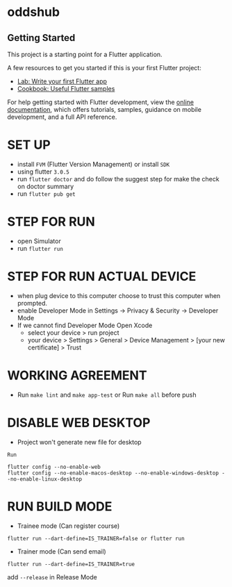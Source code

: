 # oddshub


## Getting Started

This project is a starting point for a Flutter application.

A few resources to get you started if this is your first Flutter project:

- [Lab: Write your first Flutter app](https://docs.flutter.dev/get-started/codelab)
- [Cookbook: Useful Flutter samples](https://docs.flutter.dev/cookbook)

For help getting started with Flutter development, view the
[online documentation](https://docs.flutter.dev/), which offers tutorials,
samples, guidance on mobile development, and a full API reference.

# SET UP
- install `FVM` (Flutter Version Management) or install `SDK`
- using flutter `3.0.5`
- run `flutter doctor` and do follow the suggest step for make the check on doctor summary
- run `flutter pub get`

# STEP FOR RUN
- open Simulator
- run `flutter run`

# STEP FOR RUN ACTUAL DEVICE
- when plug device to this computer choose to trust this computer when prompted.
- enable Developer Mode in Settings → Privacy & Security -> Developer Mode 
- If we cannot find Developer Mode Open Xcode
    - select your device > run project 
    - your device > Settings > General > Device Management > [your new certificate] > Trust 

# WORKING AGREEMENT
- Run `make lint` and `make app-test` or Run `make all` before push

# DISABLE WEB DESKTOP
- Project won't generate new file for desktop 
```
Run

flutter config --no-enable-web
flutter config --no-enable-macos-desktop --no-enable-windows-desktop --no-enable-linux-desktop
```

# RUN BUILD MODE
- Trainee mode (Can register course)
```
flutter run --dart-define=IS_TRAINER=false or flutter run
```

- Trainer mode (Can send email)
```
flutter run --dart-define=IS_TRAINER=true
```
add `--release` in Release Mode
